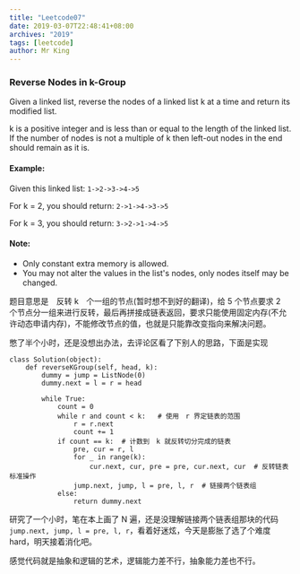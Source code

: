 ```yaml
---
title: "Leetcode07"
date: 2019-03-07T22:48:41+08:00
archives: "2019"
tags: [leetcode]
author: Mr King
---
```


### Reverse Nodes in k-Group

Given a linked list, reverse the nodes of a linked list k at a time and return its modified list.

k is a positive integer and is less than or equal to the length of the linked list. If the number of nodes is not a multiple of k then left-out nodes in the end should remain as it is.

#### Example:

Given this linked list: ``1->2->3->4->5``

For k = 2, you should return: ``2->1->4->3->5``

For k = 3, you should return: ``3->2->1->4->5``

#### Note:

* Only constant extra memory is allowed.
* You may not alter the values in the list's nodes, only nodes itself may be changed.

题目意思是　反转 k　个一组的节点(暂时想不到好的翻译)，给 5 个节点要求 2　个节点分一组来进行反转，最后再拼接成链表返回，要求只能使用固定内存(不允许动态申请内存)，不能修改节点的值，也就是只能靠改变指向来解决问题。

憋了半个小时，还是没想出办法，去评论区看了下别人的思路，下面是实现

```
class Solution(object):
    def reverseKGroup(self, head, k):
        dummy = jump = ListNode(0)
        dummy.next = l = r = head

        while True:
            count = 0
            while r and count < k:   # 使用　r 界定链表的范围
                r = r.next
                count += 1
            if count == k:  # 计数到　k 就反转切分完成的链表
                pre, cur = r, l
                for _ in range(k):
                    cur.next, cur, pre = pre, cur.next, cur  # 反转链表标准操作
                jump.next, jump, l = pre, l, r  # 链接两个链表组
            else:
                return dummy.next
```
研究了一个小时，笔在本上画了 N 遍，还是没理解链接两个链表组那块的代码``jump.next, jump, l = pre, l, r``，看着好迷炫，今天是膨胀了选了个难度　hard，明天接着消化吧。

感觉代码就是抽象和逻辑的艺术，逻辑能力差不行，抽象能力差也不行。